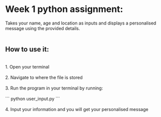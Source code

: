 # Week 1 python assignment:<br>
Takes your name, age and location as inputs and displays a personalised message using the provided details.<br>
<br>

## How to use it:
<br>
1. Open your terminal<br>
<br>
2. Navigate to where the file is stored<br>
<br>
3. Run the program in your terminal by running:<br>
<br>
  ``` python user_input.py ``` <br>
   <br>
4. Input your information and you will get your personalised message
